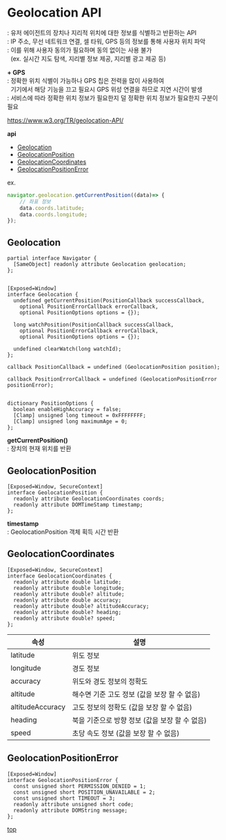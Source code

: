 # Geolocation API
: 유저 에이전트의 장치나 지리적 위치에 대한 정보를 식별하고 반환하는 API    
: IP 주소, 무선 네트워크 연결, 셀 타워, GPS 등의 정보를 통해 사용자 위치 파악   
: 이를 위해 사용자 동의가 필요하며 동의 없이는 사용 불가       
&nbsp; (ex. 실시간 지도 탐색, 지리별 정보 제공, 지리별 광고 제공 등)

**+ GPS**  
: 정확한 위치 식별이 가능하나 GPS 칩은 전력을 많이 사용하여   
&nbsp; 기기에서 해당 기능을 끄고 필요시 GPS 위성 연결을 하므로 지연 시간이 발생   
: 서비스에 따라 정확한 위치 정보가 필요한지 덜 정확한 위치 정보가 필요한지 구분이 필요     


https://www.w3.org/TR/geolocation-API/


**api**
- [Geolocation](#geolocation)
- [GeolocationPosition](#geolocationposition)
- [GeolocationCoordinates](#geolocationcoordinates)
- [GeolocationPositionError](#geolocationpositionerror)


ex.
```js
navigator.geolocation.getCurrentPosition((data)=> {
    // 좌표 정보
    data.coords.latitude;
    data.coords.longitude;
});
```



## Geolocation

```webidl
partial interface Navigator {
  [SameObject] readonly attribute Geolocation geolocation;
};


[Exposed=Window]
interface Geolocation {
  undefined getCurrentPosition(PositionCallback successCallback,
    optional PositionErrorCallback errorCallback,
    optional PositionOptions options = {});

  long watchPosition(PositionCallback successCallback,
    optional PositionErrorCallback errorCallback,
    optional PositionOptions options = {});

  undefined clearWatch(long watchId);
};

callback PositionCallback = undefined (GeolocationPosition position);

callback PositionErrorCallback = undefined (GeolocationPositionError positionError);


dictionary PositionOptions {
  boolean enableHighAccuracy = false;
  [Clamp] unsigned long timeout = 0xFFFFFFFF;
  [Clamp] unsigned long maximumAge = 0;
};
```


**getCurrentPosition()**   
: 장치의 현재 위치를 반환   



## GeolocationPosition

```webidl
[Exposed=Window, SecureContext]
interface GeolocationPosition {
  readonly attribute GeolocationCoordinates coords;
  readonly attribute DOMTimeStamp timestamp;
};
```


**timestamp**   
: GeolocationPosition 객체 획득 시간 반환  



## GeolocationCoordinates

```webidl
[Exposed=Window, SecureContext]
interface GeolocationCoordinates {
  readonly attribute double latitude;
  readonly attribute double longitude;
  readonly attribute double? altitude;
  readonly attribute double accuracy;
  readonly attribute double? altitudeAccuracy;
  readonly attribute double? heading;
  readonly attribute double? speed;
};
```


속성 | 설명
---|---
latitude | 위도 정보
longitude| 경도 정보
accuracy | 위도와 경도 정보의 정확도
altitude | 해수면 기준 고도 정보 (값을 보장 할 수 없음)
altitudeAccuracy | 고도 정보의 정확도 (값을 보장 할 수 없음)
heading  | 북을 기준으로 방향 정보 (값을 보장 할 수 없음)
speed    | 초당 속도 정보 (값을 보장 할 수 없음)



## GeolocationPositionError

```webidl
[Exposed=Window]
interface GeolocationPositionError {
  const unsigned short PERMISSION_DENIED = 1;
  const unsigned short POSITION_UNAVAILABLE = 2;
  const unsigned short TIMEOUT = 3;
  readonly attribute unsigned short code;
  readonly attribute DOMString message;
};
```



[top](#)
